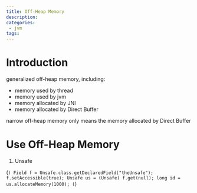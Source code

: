 ```yaml
---
title: Off-Heap Memory
description: 
categories:
 - jvm
tags:
---
```


# Introduction
generalized off-heap memory, including:

- memory used by thread
- memory used by jvm
- memory allocated by JNI
- memory allocated by Direct Buffer

narrow off-heap memory only means the memory allocated by Direct Buffer

# Use Off-Heap Memory
1. Unsafe

(```)
    Field f = Unsafe.class.getDeclaredField("theUnsafe");
    f.setAccessible(true);
    Unsafe us = (Unsafe) f.get(null);
    long id = us.allocateMemory(1000);
(```)
